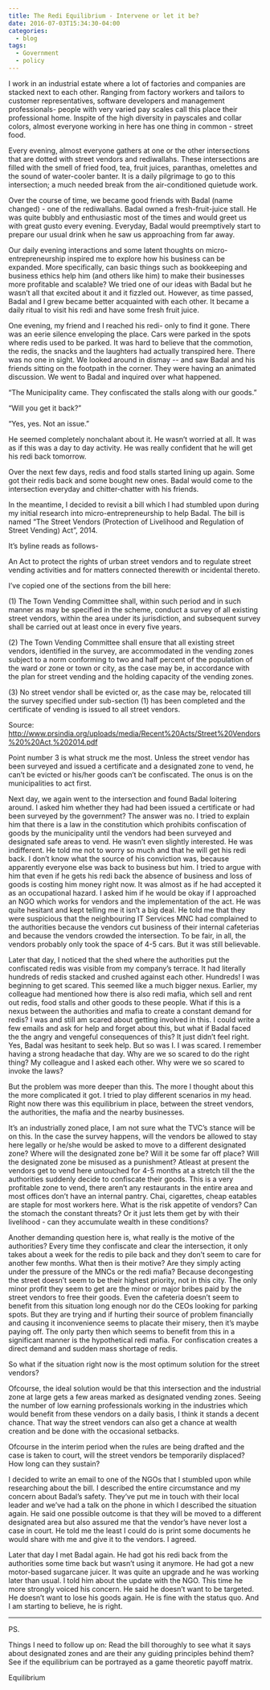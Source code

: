 ```yaml
---
title: The Redi Equilibrium - Intervene or let it be?
date: 2016-07-03T15:34:30-04:00
categories:
  - blog
tags:
  - Government
  - policy
---
```




I work in an industrial estate  where a lot of factories and companies are stacked next to each other. Ranging from factory workers and tailors to customer representatives, software developers and management professionals- people with very varied pay scales call this place their professional home. Inspite of the high diversity in payscales and collar colors, almost everyone working in here has one thing in common - street food.


Every evening, almost everyone gathers at one or the other intersections that are dotted with street vendors and rediwallahs. These intersections are filled with the smell of fried food, tea, fruit juices, paranthas, omelettes and the sound of  water-cooler banter. It is a daily pilgrimage to go to this intersection; a much needed break from the air-conditioned quietude work.


Over the course of time, we became good friends with Badal (name changed) - one of the rediwallahs. Badal owned a fresh-fruit-juice stall. He was quite bubbly and enthusiastic most of the times and would greet us with great gusto every evening.  Everyday, Badal would preemptively start to prepare our usual drink when he saw us approaching from far away.



Our daily evening interactions and some latent thoughts on micro-entrepreneurship inspired me to explore how his business can be expanded. More specifically, can basic things such as bookkeeping and business ethics help him (and others like him) to make their businesses more profitable and scalable? We tried one of our ideas with Badal but he wasn’t all that excited about it and it fizzled out. However, as time passed, Badal and I grew became better acquainted with each other. It became a daily ritual to visit his redi and have some fresh fruit juice.

One evening, my friend and I reached his redi- only to find it gone. There was an eerie silence enveloping the place. Cars were parked in the spots where redis used to be parked. It was hard to believe that the commotion, the redis, the snacks and the laughters had actually transpired here. There was no one in sight. We looked around in dismay -- and saw Badal and his friends sitting on the footpath in the corner. They were having an animated discussion. We went to Badal and inquired over what happened. 

“The Municipality came. They confiscated the stalls along with our goods.”

“Will you get it back?”

“Yes, yes. Not an issue.”


He seemed completely nonchalant about it. He wasn’t worried at all. It was as if this was a day to day activity. He was really confident that he will get his redi back tomorrow.


Over the next few days, redis and food stalls started lining up again. Some got their redis back and some bought new ones. Badal would come to the intersection everyday and chitter-chatter with his friends.

In the meantime, I decided to revisit a bill which I had stumbled upon during my initial research into micro-entrepreneurship to help Badal. The bill is named  “The Street Vendors (Protection of Livelihood and Regulation of Street Vending) Act”, 2014.  

It’s byline reads as follows-

An Act to protect the rights of urban street vendors and to regulate street vending activities and for matters connected therewith or incidental thereto.

I’ve copied one of the sections from the bill here:


  (1) The Town Vending Committee shall, within such period and in such manner as may be specified in the scheme, conduct a survey of all existing street vendors, within the area under its jurisdiction, and subsequent survey shall be carried out at least once in every five years. 
  
  (2) The Town Vending Committee shall ensure that all existing street vendors, identified in the survey, are accommodated in the vending zones subject to a norm conforming to two and half percent of the population of the ward or zone or town or city, as the case may be, in accordance with the plan for street vending and the holding capacity of the vending zones. 
  
  (3) No street vendor shall be evicted or, as the case may be, relocated till the survey specified under sub-section (1) has been completed and the certificate of vending is issued to all street vendors.



Source: http://www.prsindia.org/uploads/media/Recent%20Acts/Street%20Vendors%20%20Act,%202014.pdf

Point number 3 is what struck me the most. Unless the street vendor has been surveyed and issued a certificate and a designated zone to vend, he can’t be evicted or his/her goods can’t be confiscated. The onus is on the municipalities to act first. 

Next day, we again went to the intersection and found Badal loitering around. I asked him whether they had had been issued a certificate or had been surveyed by the government? The answer was no. I tried to explain him that there is a law in the constitution which prohibits confiscation of goods by the municipality until the vendors had been surveyed and designated safe areas to vend.  He wasn’t even slightly interested. He was indifferent. He told me not to worry so much and that he will get his redi back. I don’t know what the source of his conviction was, because apparently everyone else was back to business but him. I tried to argue with him that even if he gets his redi back the absence of business and loss of goods is costing him money right now. It was almost as if he had accepted it as an occupational hazard. I asked him if he would be okay if I approached an NGO which works for vendors and  the implementation of the act. He was quite hesitant and kept telling me it isn’t a big deal. He told me that they were suspicious that the neighbouring IT Services MNC had complained to the authorities because the vendors cut business of their internal cafeterias and because the vendors crowded the intersection. To be fair, in all, the vendors probably only took the space of 4-5 cars. But it was still believable. 

Later that day, I noticed that the shed where the authorities put the confiscated redis was visible from my company’s terrace. It had literally hundreds of redis stacked and crushed against each other. Hundreds! I was beginning to get scared. This seemed like a much bigger nexus. Earlier, my colleague had mentioned how there is also redi mafia, which sell and rent out redis, food stalls and other goods to these people. What if this is a nexus between the authorities and mafia to create a constant demand for redis? I was and still am scared about getting involved in this. I could write a few emails and ask for help and forget about this, but what if Badal faced the the angry and vengeful consequences of this?
It just didn’t feel right. Yes, Badal was hesitant to seek help. But so was I. I was scared. 
I remember having a strong headache that day. Why are we so scared to do the right thing? My colleague and I asked each other. Why were we so scared to invoke the laws?

But the problem was more deeper than this. The more I thought about this the more complicated it got. I tried to play different scenarios in my head. Right now there was this equilibrium in place, between the street vendors, the authorities, the mafia and the nearby businesses. 

It’s an industrially zoned place, I am not sure what the TVC’s stance will be on this.  In the case the survey happens, will the vendors be allowed to stay here legally or he/she would be asked to move to a different designated zone? Where will the designated zone be? Will it be some far off place? Will the designated zone be misused as a punishment? Atleast at present the vendors get to vend here untouched for 4-5 months at a stretch till the the authorities suddenly decide to confiscate their goods. This is a very profitable zone to vend, there aren’t any restaurants in the entire area and most offices don’t have an internal pantry. Chai, cigarettes, cheap eatables are staple for most workers here.  What is the risk appetite of vendors? Can the stomach the constant threats? Or it just lets them get by with their livelihood - can they accumulate wealth in these conditions? 

Another demanding question here is, what really is the motive of the authorities? Every time they confiscate and clear the intersection, it only takes about a week for the redis to pile back and they don’t seem to care for another few months. What then is their motive? Are they simply acting under the pressure of the MNCs or the redi mafia? Because decongesting the street doesn’t seem to be their highest priority, not in this city. The only minor profit they seem to get are the minor or major bribes paid by the street vendors to free their goods. Even the cafeteria doesn’t seem to benefit from this situation long enough nor do the CEOs looking for parking spots. But they are trying and if hurting their source of problem financially and causing it inconvenience seems to placate their misery, then it’s maybe paying off.  The only party then which seems to benefit from this in a significant manner is the hypothetical redi mafia. For confiscation creates a direct demand and sudden mass shortage of redis. 

So what if the situation right now is the most optimum solution for the street vendors?

Ofcourse, the ideal solution would be that this intersection and the industrial zone at large gets a few areas marked as designated vending zones.  Seeing the number of low earning professionals working in the industries which would benefit from these vendors on a daily basis, I think it stands a decent chance. That way the street vendors can also get a chance at wealth creation and be done with the occasional setbacks. 

Ofcourse in the interim period when the rules are being drafted and the case is taken to court, will the street vendors be temporarily displaced? How long can they sustain?

I decided to write an email to one of the NGOs that I stumbled upon while researching about the bill. I described the entire circumstance and my concern about Badal’s safety. They’ve put me in touch with their local leader and we’ve had a talk on the phone in which I described the situation again. He said one possible outcome is that they will be moved  to a different designated area but also assured me that the vendor’s have never lost a case in court. 
He told me the least I could do is print some documents he would share with me and give it to the vendors. I agreed. 

Later that day I met Badal again. He had got his redi back from the authorities some time back but wasn’t using it anymore. He had got a new motor-based sugarcane juicer. It was quite an upgrade and he was working later than usual. I told him about the update with the NGO. This time he more strongly voiced his concern. He said he doesn’t want to be targeted. He doesn’t want to lose his goods again. He is fine with the status quo. 
And I am starting to believe, he is right. 

---

PS.

Things I need to follow up on:
Read the bill thoroughly to see what it says about designated zones and are their any guiding principles behind them?
See if the equilibrium can be portrayed as a game theoretic payoff matrix.

Equilibrium
